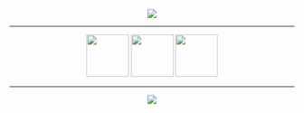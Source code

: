 <p align="center">
  <img src="https://i.imgur.com/1Y9hOem.gif">
</p>

----------
  
<p align="center">
  <a href="https://www.youtube.com/landee" target="_blank"><img src='https://cdn.jsdelivr.net/npm/simple-icons@3.0.1/icons/youtube.svg' width="75" height="75"></a>
  <a href="https://discord.gg/GGyRPye" target="_blank"><img src='https://cdn.jsdelivr.net/npm/simple-icons@3.0.1/icons/discord.svg' width="75" height="75"></a>
  <a href="https://twitter.com/lande_int" target="_blank"><img src='https://cdn.jsdelivr.net/npm/simple-icons@3.0.1/icons/twitter.svg' width="75" height="75"></a>
</p>

----------
  
<p align="center">
 <img src="https://github-readme-stats.vercel.app/api/top-langs/?username=laande">
</p>
